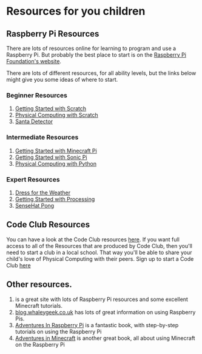 # Resources for you children

## Raspberry Pi Resources
There are lots of resources online for learning to program and use a Raspberry Pi. But probably the best place to start is on the [Raspberry Pi Foundation's website](https://www.raspberrypi.org/resources/).

There are lots of different resources, for all ability levels, but the links below might give you some ideas of where to start.

### Beginner Resources
1. [Getting Started with Scratch](https://www.raspberrypi.org/learning/getting-started-with-scratch/)
1. [Physical Computing with Scratch](https://www.raspberrypi.org/learning/physical-computing-with-scratch/)
1. [Santa Detector](https://www.raspberrypi.org/learning/santa-detector/)

### Intermediate Resources
1. [Getting Started with Minecraft Pi](https://www.raspberrypi.org/learning/getting-started-with-minecraft-pi/)
1. [Getting Started with Sonic Pi](https://www.raspberrypi.org/learning/getting-started-with-sonic-pi/)
1. [Physical Computing with Python](https://www.raspberrypi.org/learning/physical-computing-with-python/)

### Expert Resources
1. [Dress for the Weather](https://www.raspberrypi.org/learning/dress-for-the-weather/)
1. [Getting Started with Processing](https://www.raspberrypi.org/learning/introduction-to-processing/)
1. [SenseHat Pong](https://www.raspberrypi.org/learning/sense-hat-pong/)

## Code Club Resources
You can have a look at the Code Club resources [here](https://www.codeclubprojects.org/en-GB/). If you want full access to all of the Resources that are produced by Code Club, then you'll need to start a club in a local school. That way you'll be able to share your child's love of Physical Computing with their peers. Sign up to start a Code Club [here](https://www.codeclub.org.uk/start-a-club/volunteers)

## Other resources.
1. [<Stuff about="code" />](http://www.stuffaboutcode.com/) is a great site with lots of Raspberry Pi resources and some excellent Minecraft tutorials.
2. [blog.whaleygeek.co.uk](http://blog.whaleygeek.co.uk/) has lots of great information on using Raspberry Pis.
3. [Adventures In Raspberry Pi](https://www.amazon.co.uk/dp/B00H473JN2/ref=dp-kindle-redirect?_encoding=UTF8&btkr=1) is a fantastic book, with step-by-step tutorials on using the Raspberry Pi
4. [Adventures in Minecraft](https://www.amazon.co.uk/Adventures-Minecraft-David-Whale/dp/111894691X) is another great book, all about using Minecraft on the Raspberry Pi

